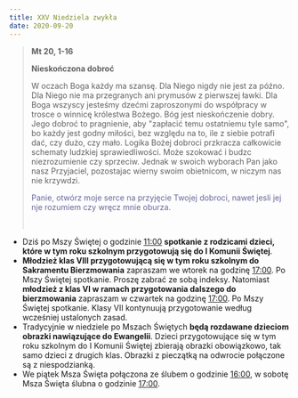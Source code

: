 ```yaml
---
title: XXV Niedziela zwykła
date: 2020-09-20
---
```


> **Mt 20, 1-16**
>
> **Nieskończona dobroć**
>
> W oczach Boga każdy ma szansę. Dla Niego nigdy nie jest za późno. Dla Niego nie ma przegranych ani prymusów z pierwszej ławki. Dla Boga wszyscy jesteśmy dzećmi zaproszonymi do współpracy w trosce o winnicę królestwa Bożego. Bóg jest nieskończenie dobry. Jego dobroć to pragnienie, aby "zapłacić temu ostatniemu tyle samo", bo każdy jest godny miłości, bez względu na to, ile z siebie potrafi dać, czy dużo, czy mało. Logika Bożej dobroci przkracza całkowicie schematy ludzkiej sprawiedliwości. Może szokować i budzc niezrozumienie czy sprzeciw. Jednak w swoich wyborach Pan jako nasz Przyjaciel, pozostajac wierny swoim obietnicom, w niczym nas nie krzywdzi.
>
> <span style="color: #666699;">Panie, otwórz moje serce na przyjęcie Twojej dobroci, nawet jesli jej nje rozumiem czy wręcz mnie oburza. </span>
>
> &nbsp;

- Dziś po Mszy Świętej o godzinie <u>11:00</u> **spotkanie z rodzicami dzieci, które w tym roku szkolnym przygotowują się do I Komunii Świętej**.
- **Młodzież klas VIII przygotowującą się w tym roku szkolnym do Sakramentu Bierzmowania** zapraszam we wtorek na godzinę <u>17:00</u>. Po Mszy Świętej spotkanie. Proszę zabrać ze sobą indeksy. Natomiast **młodzież z klas VI w ramach przygotowania dalszego do bierzmowania** zapraszam w czwartek na godzinę <u>17:00</u>. Po Mszy Świętej spotkanie. Klasy VII kontynuują przygotowanie według wcześniej ustalonych zasad.
- Tradycyjnie w niedziele po Mszach Świętych **będą rozdawane dzieciom obrazki nawiązujące do Ewangelii**. Dzieci przygotowujące się w tym roku szkolnym do I Komunii Świętej zbierają obrazki obowiązkowo, tak samo dzieci z drugich klas. Obrazki z pieczątką na odwrocie połączone są z niespodzianką.
- We piątek Msza Święta połączona ze ślubem o godzinie <u>16:00</u>, w sobotę Msza Święta ślubna o godzinie <u>17:00</u>.
